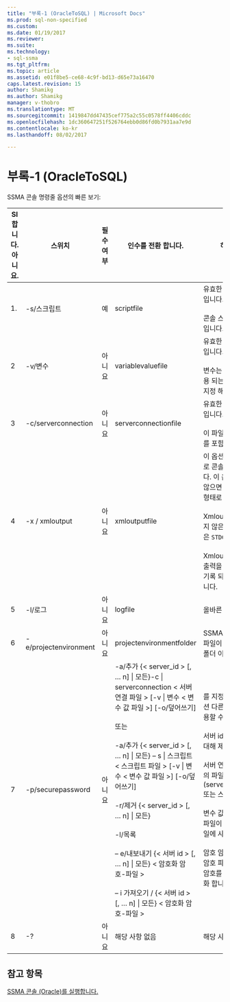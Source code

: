 ```yaml
---
title: "부록-1 (OracleToSQL) | Microsoft Docs"
ms.prod: sql-non-specified
ms.custom: 
ms.date: 01/19/2017
ms.reviewer: 
ms.suite: 
ms.technology:
- sql-ssma
ms.tgt_pltfrm: 
ms.topic: article
ms.assetid: e01f8be5-ce68-4c9f-bd13-d65e73a16470
caps.latest.revision: 15
author: Shamikg
ms.author: Shamikg
manager: v-thobro
ms.translationtype: MT
ms.sourcegitcommit: 1419847dd47435cef775a2c55c0578ff4406cddc
ms.openlocfilehash: 1dc360647251f526764ebb0d86fd0b7931aa7e9d
ms.contentlocale: ko-kr
ms.lasthandoff: 08/02/2017

---
```

# <a name="appendix---1-oracletosql"></a>부록-1 (OracleToSQL)
SSMA 콘솔 명령줄 옵션의 빠른 보기:  
  
|Sl 합니다. 아니요.|스위치|필수 여부|인수를 전환 합니다.|허용 되는 값|  
|-----------|----------|-------------|-------------------|--------------------|  
|1.|-s/스크립트|예|scriptfile|유효한 XML 파일 이름입니다.<br /><br />콘솔 스크립트 정의 파일입니다.|  
|2|-v/변수|아니요|variablevaluefile|유효한 XML 파일 이름입니다.<br /><br />변수는 스크립트 파일 사용 되는 경우이 파일을 지정 해야 합니다.|  
|3|-c/serverconnection|아니요|serverconnectionfile|유효한 XML 파일 이름입니다.<br /><br />이 파일 서버 연결 정보를 포함합니다.|  
|4|-x / xmloutput|아니요|xmloutputfile|이 옵션은 XML 형식으로 콘솔 출력을 나타냅니다. 이 옵션을 지정 하지 않으면 기본 출력 텍스트 형태로 표시 됩니다.<br /><br />Xmloutputfile 지정 되지 않은 경우 XML 출력은 `STDOUT`합니다.<br /><br />Xmloutputfile에 콘솔 출력을 XML 형식으로 기록 되는 파일의 이름입니다.|  
|5|-l/로그|아니요|logfile|올바른 파일 이름입니다.|  
|6|-e/projectenvironment|아니요|projectenvironmentfolder|SSMA 프로젝트 환경 파일이 포함 된 올바른 폴더 이름입니다.|  
|7|-p/securepassword|아니요|-a/추가 {< server_id > [, … n] &#124; 모든}-c &#124; serverconnection < 서버 연결 파일 > [-v &#124; 변수 < 변수 값 파일 >] [-o/덮어쓰기]<br /><br />또는<br /><br />-a/추가 {< server_id > [, … n] &#124; 모든} – s &#124; 스크립트 < 스크립트 파일 > [-v &#124; 변수 < 변수 값 파일 >] [-o/덮어쓰기]<br /><br />-r/제거 {< server_id > [, … n] &#124; 모든}<br /><br />-l/목록<br /><br />– e/내보내기 {< 서버 id > [, … n] &#124; 모든} < 암호화 암호-파일 ><br /><br />– i 가져오기 / {< 서버 id > [, … n] &#124; 모든} < 암호화 암호-파일 >|를 지정 하는 경우이 옵션 다른 옵션과 함께 사용할 수 없습니다.<br /><br />서버 id: {string} 서버에 대해 제공 된 고유 ID<br /><br />서버 연결 파일: 서버 정의 파일 (serverconnectionfile 또는 스크립트 파일).<br /><br />변수 값 파일: 변수 정의 파일이 며 서버 연결 파일에 사용 합니다.<br /><br />암호 암호화-파일: 서버 암호 파일 사용자 지정 암호를 사용 하 여 암호화 합니다.|  
|8|-?|아니요|해당 사항 없음|해당 사항 없음|  
  
## <a name="see-also"></a>참고 항목  
[SSMA 콘솔 (Oracle)를 실행합니다.](http://msdn.microsoft.com/en-us/7228ccba-c69f-4b4c-8664-01a2750183c5)  
  

